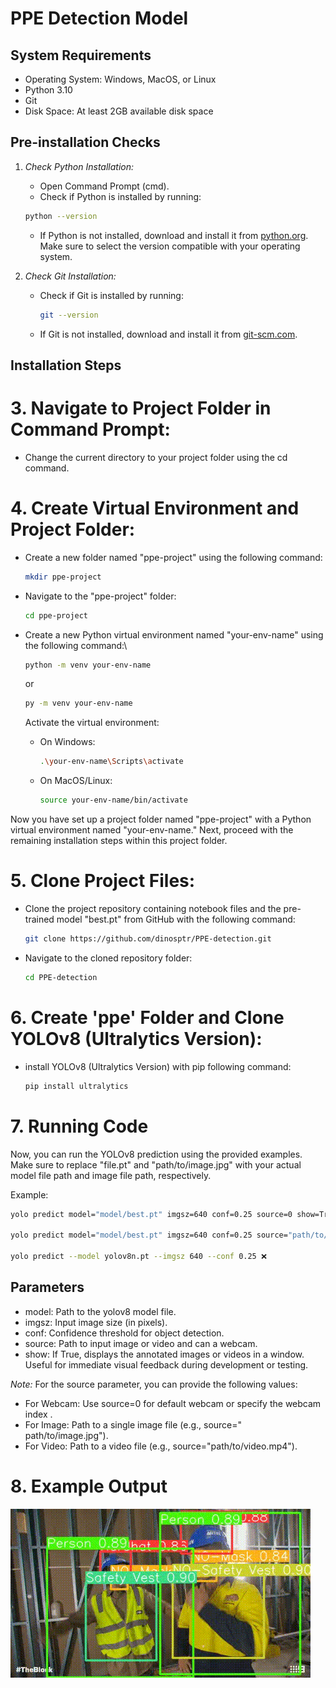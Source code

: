 # PPE Detection Model

## System Requirements
- Operating System: Windows, MacOS, or Linux
- Python 3.10
- Git
- Disk Space: At least 2GB available disk space

## Pre-installation Checks

1. *Check Python Installation:*
   - Open Command Prompt (cmd).
   - Check if Python is installed by running:
     
    ```bash
    python --version
    ```
     
   - If Python is not installed, download and install it from [python.org](https://www.python.org/downloads/). Make sure to select the version compatible with your operating system.

2. *Check Git Installation:*
   - Check if Git is installed by running:
     ```bash
     git --version
     
   - If Git is not installed, download and install it from [git-scm.com](https://git-scm.com/downloads/).

## Installation Steps

# 3. Navigate to Project Folder in Command Prompt:
   - Change the current directory to your project folder using the cd command.

# 4. Create Virtual Environment and Project Folder:
   - Create a new folder named "ppe-project" using the following command:
     ```bash
     mkdir ppe-project
     
     
   - Navigate to the "ppe-project" folder:
     ```bash
     cd ppe-project
     
     
   - Create a new Python virtual environment named "your-env-name" using the following command:\
     ```bash
     python -m venv your-env-name 
     ```
     or 
     ```bash
     py -m venv your-env-name
     ```
     
     Activate the virtual environment:
     - On Windows:
       ```bash
       .\your-env-name\Scripts\activate
       
       
     - On MacOS/Linux:
       ```bash
       source your-env-name/bin/activate
       

Now you have set up a project folder named "ppe-project" with a Python virtual environment named "your-env-name." Next, proceed with the remaining installation steps within this project folder.

# 5. Clone Project Files:
   - Clone the project repository containing notebook files and the pre-trained model "best.pt" from GitHub with the following command:
     ```bash
     git clone https://github.com/dinosptr/PPE-detection.git
     

   - Navigate to the cloned repository folder:
     ```bash
     cd PPE-detection
     

# 6. Create 'ppe' Folder and Clone YOLOv8 (Ultralytics Version):

   - install YOLOv8 (Ultralytics Version) with pip following command:
     ```bash
     pip install ultralytics
     
# 7. Running Code
Now, you can run the YOLOv8 prediction using the provided examples. Make sure to replace "file.pt" and "path/to/image.jpg" with your actual model file path and image file path, respectively.

Example:
```bash
yolo predict model="model/best.pt" imgsz=640 conf=0.25 source=0 show=True ✅

yolo predict model="model/best.pt" imgsz=640 conf=0.25 source="path/to/image.jpg" show=True✅

yolo predict --model yolov8n.pt --imgsz 640 --conf 0.25 ❌
```

## Parameters
- model: Path to the yolov8 model file.
- imgsz: Input image size (in pixels).
- conf: Confidence threshold for object detection.
- source: Path to input image or video and can a webcam.
- show: If True, displays the annotated images or videos in a window. Useful for immediate visual feedback during development or testing.

*Note:* For the source parameter, you can provide the following values:
- For Webcam: Use source=0 for default webcam or specify the webcam index .
- For Image: Path to a single image file (e.g., source=" path/to/image.jpg").
- For Video: Path to a video file (e.g., source="path/to/video.mp4").

# 8. Example Output
![Alt text](assets/giphy(1).gif)
